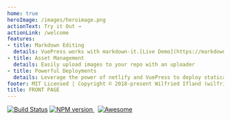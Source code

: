 ```yaml
---
home: true 
heroImage: /images/heroimage.png
actionText: Try it Out →
actionLink: /welcome
features:
- title: Markdown Editing 
  details: VuePress works with markdown-it.[Live Demo](https://markdown-it.github.io/) 
- title: Asset Management 
  details: Easily upload images to your repo with an uploader 
- title: Powerful Deployments
  details: Leverage the power of netlify and VuePress to deploy statically 
footer: MIT Licensed | Copyright © 2018-present Wilfried Ifland (wilfried.ifland@gmail.com) 
title: FRONT PAGE
---
```

[![Build Status](https://travis-ci.org/iwilfried/vuepress-boilerplate.svg?branch=master)](https://travis-ci.org/iwilfried/vuepress-boilerplate)
<a href="https://www.npmjs.org/package/markdown-it" rel="nofollow"><img src="https://img.shields.io/npm/v/markdown-it.svg?style=flat" alt="NPM version" /> </a> &nbsp; 
[![Awesome](https://cdn.rawgit.com/sindresorhus/awesome/d7305f38d29fed78fa85652e3a63e154dd8e8829/media/badge.svg)](https://github.com/sindresorhus/awesome)


